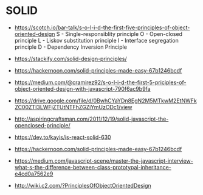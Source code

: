 # SOLID
+ <https://scotch.io/bar-talk/s-o-l-i-d-the-first-five-principles-of-object-oriented-design>
S - Single-responsiblity principle
O - Open-closed principle
L - Liskov substitution principle
I - Interface segregation principle
D - Dependency Inversion Principle
+ <https://stackify.com/solid-design-principles/>
+ <https://hackernoon.com/solid-principles-made-easy-67b1246bcdf>
+ <https://medium.com/@cramirez92/s-o-l-i-d-the-first-5-priciples-of-object-oriented-design-with-javascript-790f6ac9b9fa>

+ <https://drive.google.com/file/d/0BwhCYaYDn8EgN2M5MTkwM2EtNWFkZC00ZTI3LWFjZTUtNTFhZGZiYmUzODc1/view>
+ <http://aspiringcraftsman.com/2011/12/19/solid-javascript-the-openclosed-principle/>
+ <https://dev.to/kayis/is-react-solid-630>
+ <https://hackernoon.com/solid-principles-made-easy-67b1246bcdf>

+ <https://medium.com/javascript-scene/master-the-javascript-interview-what-s-the-difference-between-class-prototypal-inheritance-e4cd0a7562e9>

+ <http://wiki.c2.com/?PrinciplesOfObjectOrientedDesign>
